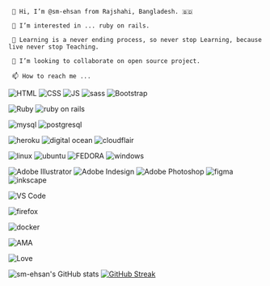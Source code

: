 ``` 
 👋 Hi, I’m @sm-ehsan from Rajshahi, Bangladesh. 🇧🇩
 
 👀 I’m interested in ... ruby on rails.
 
 🌱 Learning is a never ending process, so never stop Learning, because live never stop Teaching.
 
 💞️ I’m looking to collaborate on open source project.
 
 📫 How to reach me ...
```
 
 
 
 
![HTML](https://img.shields.io/badge/HTML5-E34F26?style=for-the-badge&logo=html5&logoColor=white)
![CSS](https://img.shields.io/badge/CSS-239120?&style=for-the-badge&logo=css3&logoColor=white)
![JS](https://img.shields.io/badge/JavaScript-F7DF1E?style=for-the-badge&logo=javascript&logoColor=black)
![sass](https://img.shields.io/badge/Sass-CC6699?style=for-the-badge&logo=sass&logoColor=white)
![Bootstrap](https://img.shields.io/badge/Bootstrap-563D7C?style=for-the-badge&logo=bootstrap&logoColor=white)

![Ruby](https://img.shields.io/badge/Ruby-CC342D?style=for-the-badge&logo=ruby&logoColor=white)
![ruby on rails](https://img.shields.io/badge/Ruby_on_Rails-CC0000?style=for-the-badge&logo=ruby-on-rails&logoColor=white)

![mysql](https://img.shields.io/badge/MySQL-005C84?style=for-the-badge&logo=mysql&logoColor=white)
![postgresql](https://img.shields.io/badge/PostgreSQL-316192?style=for-the-badge&logo=postgresql&logoColor=white)

![heroku](https://img.shields.io/badge/Heroku-430098?style=for-the-badge&logo=heroku&logoColor=white)
![digital ocean](https://img.shields.io/badge/Digital_Ocean-0080FF?style=for-the-badge&logo=DigitalOcean&logoColor=white)
![cloudflair](https://img.shields.io/badge/Cloudflare-F38020?style=for-the-badge&logo=Cloudflare&logoColor=white)

![linux](https://img.shields.io/badge/Linux-FCC624?style=for-the-badge&logo=linux&logoColor=black)
![ubuntu](https://img.shields.io/badge/Ubuntu-E95420?style=for-the-badge&logo=ubuntu&logoColor=white)
![FEDORA](https://img.shields.io/badge/Fedora-294172?style=for-the-badge&logo=fedora&logoColor=white)
![windows](https://img.shields.io/badge/Windows-0078D6?style=for-the-badge&logo=windows&logoColor=white)

![Adobe Illustrator](https://img.shields.io/badge/Adobe%20Illustrator-FF9A00?style=for-the-badge&logo=adobe%20illustrator&logoColor=white)
![Adobe Indesign](https://img.shields.io/badge/Adobe%20InDesign-FF3366?style=for-the-badge&logo=Adobe%20InDesign&logoColor=white)
![Adobe Photoshop](https://img.shields.io/badge/Adobe%20Photoshop-31A8FF?style=for-the-badge&logo=Adobe%20Photoshop&logoColor=black)
![figma](https://img.shields.io/badge/Figma-F24E1E?style=for-the-badge&logo=figma&logoColor=white)
![inkscape](https://img.shields.io/badge/Inkscape-000000?style=for-the-badge&logo=Inkscape&logoColor=white)

![VS Code](https://img.shields.io/badge/Visual_Studio_Code-0078D4?style=for-the-badge&logo=visual%20studio%20code&logoColor=white)

![firefox](https://img.shields.io/badge/Firefox_Browser-FF7139?style=for-the-badge&logo=Firefox-Browser&logoColor=white)

![docker](https://img.shields.io/badge/docker-%230db7ed.svg?style=for-the-badge&logo=docker&logoColor=white)

![AMA](https://img.shields.io/badge/Ask%20me-anything-1abc9c.svg)

![Love](http://ForTheBadge.com/images/badges/built-with-love.svg)




![sm-ehsan's GitHub stats](https://github-readme-stats.vercel.app/api?username=sm-ehsan&show_icons=true&theme=vue)
[![GitHub Streak](http://github-readme-streak-stats.herokuapp.com?user=sm-ehsan&theme=vue)](https://git.io/streak-stats)

<!---
sm-ehsan/sm-ehsan is a ✨ special ✨ repository because its `README.md` (this file) appears on your GitHub profile.
You can click the Preview link to take a look at your changes.
--->
